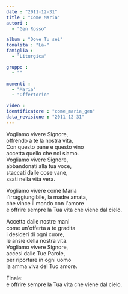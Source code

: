 ```yaml
---
date : "2011-12-31"
title : "Come Maria"
autori : 
  - "Gen Rosso"

album : "Dove Tu sei"
tonalita : "La-"
famiglia : 
  - "Liturgica"

gruppo : 
  - ""

momenti : 
  - "Maria"
  - "Offertorio"

video : 
identificatore : "come_maria_gen"
data_revisione : "2011-12-31"
---
```

  
  
 Vogliamo vivere Signore,   
offrendo a te la nostra vita,   
Con questo pane e questo vino   
accetta quello che noi siamo.   
Vogliamo vivere Signore,   
abbandonati alla tua voce,   
staccati dalle cose vane,   
ssati nella vita vera.   
  
  
Vogliamo vivere  come Maria   
l'irraggiungibile,  la madre amata,   
che vince il mondo con l'amore   
e offrire sempre la Tua vita che viene dal cielo.  
  
  
 Accetta dalle nostre mani   
come un'offerta a te gradita   
i desideri di ogni cuore,   
le ansie della nostra vita.   
Vogliamo vivere Signore,   
accesi dalle Tue Parole,   
per riportare in ogni uomo   
la amma viva del Tuo amore.   
  
  
Finale:  
e offrire sempre la Tua vita che viene dal cielo.  
  
  
  
